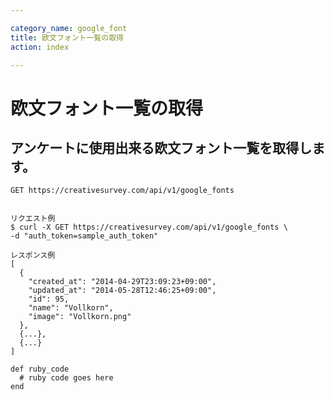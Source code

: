 ```yaml
---

category_name: google_font
title: 欧文フォント一覧の取得
action: index

---
```


# 欧文フォント一覧の取得

## アンケートに使用出来る欧文フォント一覧を取得します。

`GET https://creativesurvey.com/api/v1/google_fonts`

~~~

リクエスト例
$ curl -X GET https://creativesurvey.com/api/v1/google_fonts \
-d "auth_token=sample_auth_token"

レスポンス例
[
  {
    "created_at": "2014-04-29T23:09:23+09:00",
    "updated_at": "2014-05-28T12:46:25+09:00",
    "id": 95,
    "name": "Vollkorn",
    "image": "Vollkorn.png"
  },
  {...},
  {...}
]
~~~

 
~~~
def ruby_code
  # ruby code goes here
end
~~~

　
　

